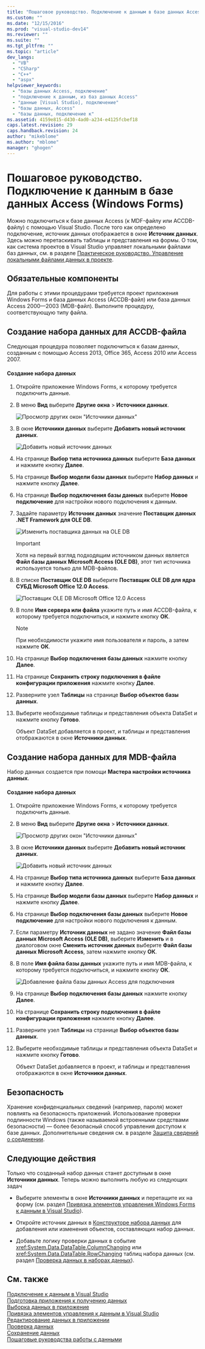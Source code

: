 ```yaml
---
title: "Пошаговое руководство. Подключение к данным в базе данных Access (Windows Forms) | Microsoft Docs"
ms.custom: ""
ms.date: "12/15/2016"
ms.prod: "visual-studio-dev14"
ms.reviewer: ""
ms.suite: ""
ms.tgt_pltfrm: ""
ms.topic: "article"
dev_langs: 
  - "VB"
  - "CSharp"
  - "C++"
  - "aspx"
helpviewer_keywords: 
  - "базы данных Access, подключение"
  - "подключение к данным, из баз данных Access"
  - "данные [Visual Studio], подключение"
  - "базы данных, Access"
  - "базы данных, подключение к"
ms.assetid: 4159e815-d430-4ad0-a234-e4125fcbef18
caps.latest.revision: 29
caps.handback.revision: 24
author: "mikeblome"
ms.author: "mblome"
manager: "ghogen"
---
```

# Пошаговое руководство. Подключение к данным в базе данных Access (Windows Forms)
Можно подключиться к базе данных Access \(к MDF\-файлу или ACCDB\-файлу\) с помощью Visual Studio.  После того как определено подключение, источник данных отображается в окне **Источник данных**.  Здесь можно перетаскивать таблицы и представления на формы.  О том, как система проектов в Visual Studio управляет локальными файлами баз данных, см. в разделе [Практическое руководство. Управление локальными файлами данных в проекте](../data-tools/how-to-manage-local-data-files-in-your-project.md).  
  
## Обязательные компоненты  
 Для работы с этими процедурами требуется проект приложения Windows Forms и база данных Access \(ACCDB\-файл\) или база данных Access 2000—2003 \(MDB\-файл\).  Выполните процедуру, соответствующую типу файла.  
  
## Создание набора данных для ACCDB\-файла  
 Следующая процедура позволяет подключиться к базам данных, созданным с помощью Access 2013, Office 365, Access 2010 или Access 2007.  
  
#### Создание набора данных  
  
1.  Откройте приложение Windows Forms, к которому требуется подключить данные.  
  
2.  В меню **Вид** выберите **Другие окна** \> **Источники данных**.  
  
     ![Просмотр других окон "Источники данных"](~/data-tools/media/viewdatasources.png "ViewDataSources")  
  
3.  В окне **Источники данных** выберите **Добавить новый источник данных**.  
  
     ![Добавить новый источник данных](~/data-tools/media/dataaddnewdatasource.png "dataAddNewDataSource")  
  
4.  На странице **Выбор типа источника данных** выберите **База данных** и нажмите кнопку **Далее**.  
  
5.  На странице **Выбор модели базы данных** выберите **Набор данных** и нажмите кнопку **Далее**.  
  
6.  На странице **Выбор подключения базы данных** выберите **Новое подключение** для настройки нового подключения к данным.  
  
7.  Задайте параметру **Источник данных** значение **Поставщик данных .NET Framework для OLE DB**.  
  
     ![Изменить поставщика данных на OLE DB](../data-tools/media/datachangedatasourceoledb.png "dataChangeDataSourceOLEDB")  
  
    > [!IMPORTANT]
    >  Хотя на первый взгляд подходящим источником данных является **Файл базы данных Microsoft Access \(OLE DB\)**, этот тип источника используется только для MDB\-файлов.  
  
8.  В списке **Поставщик OLE DB** выберите **Поставщик OLE DB для ядра СУБД Microsoft Office 12.0 Access**.  
  
     ![Поставщик OLE DB Microsoft Office 12.0 Access](../data-tools/media/dataoledbprovideroffice12access.png "dataOLEDBProviderOffice12Access")  
  
9. В поле **Имя сервера или файла** укажите путь и имя ACCDB\-файла, к которому требуется подключиться, и нажмите кнопку **ОК**.  
  
    > [!NOTE]
    >  При необходимости укажите имя пользователя и пароль, а затем нажмите **ОК**.  
  
10. На странице **Выбор подключения базы данных** нажмите кнопку **Далее**.  
  
11. На странице **Сохранить строку подключения в файле конфигурации приложения** нажмите кнопку **Далее**.  
  
12. Разверните узел **Таблицы** на странице **Выбор объектов базы данных**.  
  
13. Выберите необходимые таблицы и представления объекта DataSet и нажмите кнопку **Готово**.  
  
     Объект DataSet добавляется в проект, и таблицы и представления отображаются в окне **Источники данных**.  
  
## Создание набора данных для MDB\-файла  
 Набор данных создается при помощи **Мастера настройки источника данных**.  
  
#### Создание набора данных  
  
1.  Откройте приложение Windows Forms, к которому требуется подключить данные.  
  
2.  В меню **Вид** выберите **Другие окна** \> **Источники данных**.  
  
     ![Просмотр других окон "Источники данных"](~/data-tools/media/viewdatasources.png "ViewDataSources")  
  
3.  В окне **Источники данных** выберите **Добавить новый источник данных**.  
  
     ![Добавить новый источник данных](~/data-tools/media/dataaddnewdatasource.png "dataAddNewDataSource")  
  
4.  На странице **Выбор типа источника данных** выберите **База данных** и нажмите кнопку **Далее**.  
  
5.  На странице **Выбор модели базы данных** выберите **Набор данных** и нажмите кнопку **Далее**.  
  
6.  На странице **Выбор подключения базы данных** выберите **Новое подключение** для настройки нового подключения к данным.  
  
7.  Если параметру **Источник данных** не задано значение **Файл базы данных Microsoft Access \(OLE DB\)**, выберите **Изменить** и в диалоговом окне **Сменить источник данных** выберите **Файл базы данных Microsoft Access**, затем нажмите кнопку **ОК**.  
  
8.  В поле **Имя файла базы данных** укажите путь и имя MDB\-файла, к которому требуется подключиться, и нажмите кнопку **ОК**.  
  
     ![Добавление файла базы данных Access для подключения](../data-tools/media/dataaddconnectionaccessmdb.png "dataAddConnectionAccessMDB")  
  
9. На странице **Выбор подключения базы данных** нажмите кнопку **Далее**.  
  
10. На странице **Сохранить строку подключения в файле конфигурации приложения** нажмите кнопку **Далее**.  
  
11. Разверните узел **Таблицы** на странице **Выбор объектов базы данных**.  
  
12. Выберите необходимые таблицы и представления объекта DataSet и нажмите кнопку **Готово**.  
  
     Объект DataSet добавляется в проект, и таблицы и представления отображаются в окне **Источники данных**.  
  
## Безопасность  
 Хранение конфиденциальных сведений \(например, пароля\) может повлиять на безопасность приложений.  Использование проверки подлинности Windows \(также называемой встроенными средствами безопасности\) — более безопасный способ управления доступом к базе данных.  Дополнительные сведения см. в разделе [Защита сведений о соединении](../Topic/Protecting%20Connection%20Information.md).  
  
## Следующие действия  
 Только что созданный набор данных станет доступным в окне **Источники данных**.  Теперь можно выполнить любую из следующих задач  
  
-   Выберите элементы в окне **Источники данных** и перетащите их на форму \(см. раздел [Привязка элементов управления Windows Forms к данным в Visual Studio](../data-tools/bind-windows-forms-controls-to-data-in-visual-studio.md)\).  
  
-   Откройте источник данных в [Конструкторе набора данных](../data-tools/creating-and-editing-typed-datasets.md) для добавления или изменения объектов, составляющих набор данных.  
  
-   Добавьте логику проверки данных в событие <xref:System.Data.DataTable.ColumnChanging> или <xref:System.Data.DataTable.RowChanging> таблиц набора данных \(см. раздел [Проверка данных в наборах данных](../data-tools/validate-data-in-datasets.md)\).  
  
## См. также  
 [Подключение к данным в Visual Studio](../data-tools/connecting-to-data-in-visual-studio.md)   
 [Подготовка приложения к получению данных](../Topic/Preparing%20Your%20Application%20to%20Receive%20Data.md)   
 [Выборка данных в приложение](../data-tools/fetching-data-into-your-application.md)   
 [Привязка элементов управления к данным в Visual Studio](../data-tools/bind-controls-to-data-in-visual-studio.md)   
 [Редактирование данных в приложении](../data-tools/editing-data-in-your-application.md)   
 [Проверка данных](../Topic/Validating%20Data.md)   
 [Сохранение данных](../data-tools/saving-data.md)   
 [Пошаговые руководства работы с данными](../Topic/Data%20Walkthroughs.md)